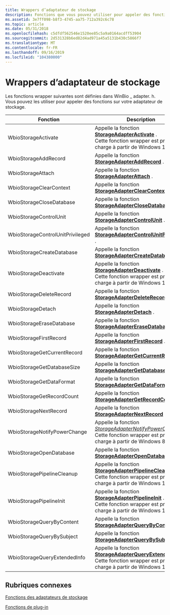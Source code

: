 ```yaml
---
title: Wrappers d’adaptateur de stockage
description: Fonctions que vous pouvez utiliser pour appeler des fonctions sur votre adaptateur de stockage. Ces fonctions sont définies dans WinBio \_ adapter. h.
ms.assetid: 3e7ff098-b8f3-4745-aa75-712a392c6c78
ms.topic: article
ms.date: 05/31/2018
ms.openlocfilehash: c5dfdf562546e1520ee85c5a9a0164acdff53904
ms.sourcegitcommit: 2d531328b6ed82d4ad971a45a5131b430c5866f7
ms.translationtype: MT
ms.contentlocale: fr-FR
ms.lasthandoff: 09/16/2019
ms.locfileid: "104380000"
---
```

# <a name="storage-adapter-wrappers"></a>Wrappers d’adaptateur de stockage

Les fonctions wrapper suivantes sont définies dans WinBio \_ adapter. h. Vous pouvez les utiliser pour appeler des fonctions sur votre adaptateur de stockage.



| Fonction                                    | Description                                                                                                                                                                     |
|---------------------------------------------|---------------------------------------------------------------------------------------------------------------------------------------------------------------------------------|
| WbioStorageActivate<br/>              | Appelle la fonction [**StorageAdapterActivate**](/windows/desktop/api/Winbio_adapter/nc-winbio_adapter-pibio_storage_activate_fn) .<br/> Cette fonction wrapper est prise en charge à partir de Windows 10.<br/>                   |
| WbioStorageAddRecord<br/>             | Appelle la fonction [**StorageAdapterAddRecord**](/windows/desktop/api/Winbio_adapter/nc-winbio_adapter-pibio_storage_add_record_fn) .<br/>                                                                                       |
| WbioStorageAttach<br/>                | Appelle la fonction [**StorageAdapterAttach**](/windows/desktop/api/Winbio_adapter/nc-winbio_adapter-pibio_storage_attach_fn) .<br/>                                                                                             |
| WbioStorageClearContext<br/>          | Appelle la fonction [**StorageAdapterClearContext**](/windows/desktop/api/Winbio_adapter/nc-winbio_adapter-pibio_storage_clear_context_fn) .<br/>                                                                                 |
| WbioStorageCloseDatabase<br/>         | Appelle la fonction [**StorageAdapterCloseDatabase**](/windows/desktop/api/Winbio_adapter/nc-winbio_adapter-pibio_storage_close_database_fn) .<br/>                                                                               |
| WbioStorageControlUnit<br/>           | Appelle la fonction [**StorageAdapterControlUnit**](/windows/desktop/api/Winbio_adapter/nc-winbio_adapter-pibio_storage_control_unit_fn) .<br/>                                                                                   |
| WbioStorageControlUnitPrivileged<br/> | Appelle la fonction [**StorageAdapterControlUnitPrivileged**](/windows/desktop/api/Winbio_adapter/nc-winbio_adapter-pibio_storage_control_unit_privileged_fn) .<br/>                                                               |
| WbioStorageCreateDatabase<br/>        | Appelle la fonction [**StorageAdapterCreateDatabase**](/windows/desktop/api/Winbio_adapter/nc-winbio_adapter-pibio_storage_create_database_fn) .<br/>                                                                             |
| WbioStorageDeactivate<br/>            | Appelle la fonction [**StorageAdapterDeactivate**](/windows/desktop/api/Winbio_adapter/nc-winbio_adapter-pibio_storage_deactivate_fn) .<br/> Cette fonction wrapper est prise en charge à partir de Windows 10.<br/>               |
| WbioStorageDeleteRecord<br/>          | Appelle la fonction [**StorageAdapterDeleteRecord**](/windows/desktop/api/Winbio_adapter/nc-winbio_adapter-pibio_storage_delete_record_fn) .<br/>                                                                                 |
| WbioStorageDetach<br/>                | Appelle la fonction [**StorageAdapterDetach**](/windows/desktop/api/Winbio_adapter/nc-winbio_adapter-pibio_storage_detach_fn) .<br/>                                                                                             |
| WbioStorageEraseDatabase<br/>         | Appelle la fonction [**StorageAdapterEraseDatabase**](/windows/desktop/api/Winbio_adapter/nc-winbio_adapter-pibio_storage_erase_database_fn) .<br/>                                                                               |
| WbioStorageFirstRecord<br/>           | Appelle la fonction [**StorageAdapterFirstRecord**](/windows/desktop/api/Winbio_adapter/nc-winbio_adapter-pibio_storage_first_record_fn) .<br/>                                                                                   |
| WbioStorageGetCurrentRecord<br/>      | Appelle la fonction [**StorageAdapterGetCurrentRecord**](/windows/desktop/api/Winbio_adapter/nc-winbio_adapter-pibio_storage_get_current_record_fn) .<br/>                                                                         |
| WbioStorageGetDatabaseSize<br/>       | Appelle la fonction [**StorageAdapterGetDatabaseSize**](/windows/desktop/api/Winbio_adapter/nc-winbio_adapter-pibio_storage_get_database_size_fn) .<br/>                                                                           |
| WbioStorageGetDataFormat<br/>         | Appelle la fonction [**StorageAdapterGetDataFormat**](/windows/desktop/api/Winbio_adapter/nc-winbio_adapter-pibio_storage_get_data_format_fn) .<br/>                                                                               |
| WbioStorageGetRecordCount<br/>        | Appelle la fonction [**StorageAdapterGetRecordCount**](/windows/desktop/api/Winbio_adapter/nc-winbio_adapter-pibio_storage_get_record_count_fn) .<br/>                                                                             |
| WbioStorageNextRecord<br/>            | Appelle la fonction [**StorageAdapterNextRecord**](/windows/desktop/api/Winbio_adapter/nc-winbio_adapter-pibio_storage_next_record_fn) .<br/>                                                                                     |
| WbioStorageNotifyPowerChange<br/>     | Appelle la fonction [*StorageAdapterNotifyPowerChange*](/windows/desktop/api/Winbio_adapter/nc-winbio_adapter-pibio_storage_notify_power_change_fn) .<br/> Cette fonction wrapper est prise en charge à partir de Windows 8.<br/>    |
| WbioStorageOpenDatabase<br/>          | Appelle la fonction [**StorageAdapterOpenDatabase**](/windows/desktop/api/Winbio_adapter/nc-winbio_adapter-pibio_storage_open_database_fn) .<br/>                                                                                 |
| WbioStoragePipelineCleanup<br/>       | Appelle la fonction [**StorageAdapterPipelineCleanup**](/windows/desktop/api/Winbio_adapter/nc-winbio_adapter-pibio_storage_pipeline_cleanup_fn) .<br/> Cette fonction wrapper est prise en charge à partir de Windows 10.<br/>     |
| WbioStoragePipelineInit<br/>          | Appelle la fonction [**StorageAdapterPipelineInit**](/windows/desktop/api/Winbio_adapter/nc-winbio_adapter-pibio_storage_pipeline_init_fn) .<br/> Cette fonction wrapper est prise en charge à partir de Windows 10.<br/>           |
| WbioStorageQueryByContent<br/>        | Appelle la fonction [**StorageAdapterQueryByContent**](/windows/desktop/api/Winbio_adapter/nc-winbio_adapter-pibio_storage_query_by_content_fn) .<br/>                                                                             |
| WbioStorageQueryBySubject<br/>        | Appelle la fonction [**StorageAdapterQueryBySubject**](/windows/desktop/api/Winbio_adapter/nc-winbio_adapter-pibio_storage_query_by_subject_fn) .<br/>                                                                             |
| WbioStorageQueryExtendedInfo<br/>     | Appelle la fonction [**StorageAdapterQueryExtendedInfo**](/windows/desktop/api/Winbio_adapter/nc-winbio_adapter-pibio_storage_query_extended_info_fn) .<br/> Cette fonction wrapper est prise en charge à partir de Windows 10.<br/> |



 

## <a name="related-topics"></a>Rubriques connexes

<dl> <dt>

[Fonctions des adaptateurs de stockage](storage-adapter-functions.md)
</dt> <dt>

[Fonctions de plug-in](plug-in-functions.md)
</dt> </dl>

 

 





